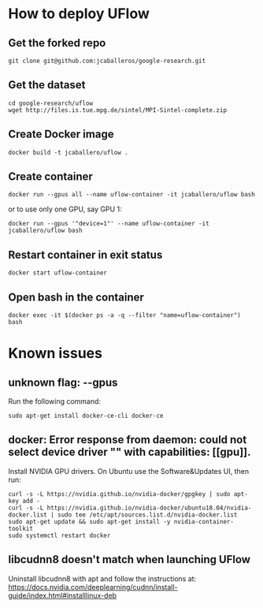 # How to deploy UFlow

## Get the forked repo

```
git clone git@github.com:jcaballeros/google-research.git
```

## Get the dataset
```
cd google-research/uflow
wget http://files.is.tue.mpg.de/sintel/MPI-Sintel-complete.zip
```

## Create Docker image

```
docker build -t jcaballero/uflow .
```

##  Create container
```
docker run --gpus all --name uflow-container -it jcaballero/uflow bash
```

or to use only one GPU, say GPU 1:

```
docker run --gpus '"device=1"' --name uflow-container -it jcaballero/uflow bash
```

## Restart container in exit status
```
docker start uflow-container
```

## Open bash in the container
```
docker exec -it $(docker ps -a -q --filter "name=uflow-container") bash
```

# Known issues

## unknown flag: --gpus
Run the following command:

```
sudo apt-get install docker-ce-cli docker-ce
```

## docker: Error response from daemon: could not select device driver "" with capabilities: [[gpu]].

Install NVIDIA GPU drivers. On Ubuntu use the Software&Updates UI, then run:
```
curl -s -L https://nvidia.github.io/nvidia-docker/gpgkey | sudo apt-key add -
curl -s -L https://nvidia.github.io/nvidia-docker/ubuntu18.04/nvidia-docker.list | sudo tee /etc/apt/sources.list.d/nvidia-docker.list
sudo apt-get update && sudo apt-get install -y nvidia-container-toolkit
sudo systemctl restart docker
```

## libcudnn8 doesn't match when launching UFlow
Uninstall libcudnn8 with apt and follow the instructions at: https://docs.nvidia.com/deeplearning/cudnn/install-guide/index.html#installlinux-deb